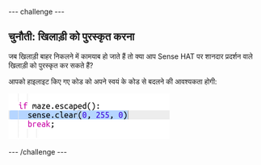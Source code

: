 \--- challenge \---

## चुनौती: खिलाड़ी को पुरस्कृत करना

जब खिलाड़ी बाहर निकलने में कामयाब हो जाते हैं तो क्या आप Sense HAT पर शानदार प्रदर्शन वाले खिलाड़ी को पुरस्कृत कर सकते हैं?

आपको हाइलाइट किए गए कोड को अपने स्वयं के कोड से बदलने की आवश्यकता होगी:

![स्क्रीनशॉट](images/compass-reward.png)

\--- /challenge \---